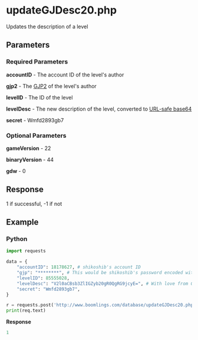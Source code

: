 # updateGJDesc20.php

Updates the description of a level

## Parameters

### Required Parameters

**accountID** - The account ID of the level's author

**gjp2** - The [GJP2](/topics/encryption/gjp.md) of the level's author

**levelID** - The ID of the level

**levelDesc** - The new description of the level, converted to [URL-safe base64](/topics/encryption/base64)

**secret** - Wmfd2893gb7

### Optional Parameters

**gameVersion** - 22

**binaryVersion** - 44

**gdw** - 0

## Response

1 if successful, -1 if not

## Example

<!-- tabs:start -->

### **Python**

```py
import requests

data = {
    "accountID": 18178627, # shikoshib's account ID
    "gjp": "********", # This would be shikoshib's password encoded with GJP encryption
    "levelID": 85555028,
    "levelDesc": "V2l0aCBsb3ZlIGZyb20gR0QgRG9jcyE=", # With love from GD Docs!
    "secret": "Wmfd2893gb7",
}

r = requests.post('http://www.boomlings.com/database/updateGJDesc20.php', data=data)
print(req.text)
```

**Response**
```py
1
```

<!-- tabs:end -->
